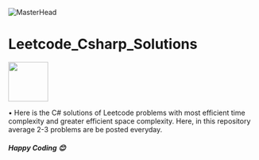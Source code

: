 ![MasterHead](https://mir-s3-cdn-cf.behance.net/project_modules/1400/6c0f9b95746151.5e9ecde69599e.gif)

# Leetcode_Csharp_Solutions

<img width="80" height="80" src="https://www.avenga.com/wp-content/uploads/2020/11/C-Sharp.png">

<p> • Here is the C# solutions of Leetcode problems with most efficient time complexity and greater efficient space complexity. Here, in this repository average 2-3 problems are be posted everyday. </p>
<h5> Happy Coding 😊 </h5>
